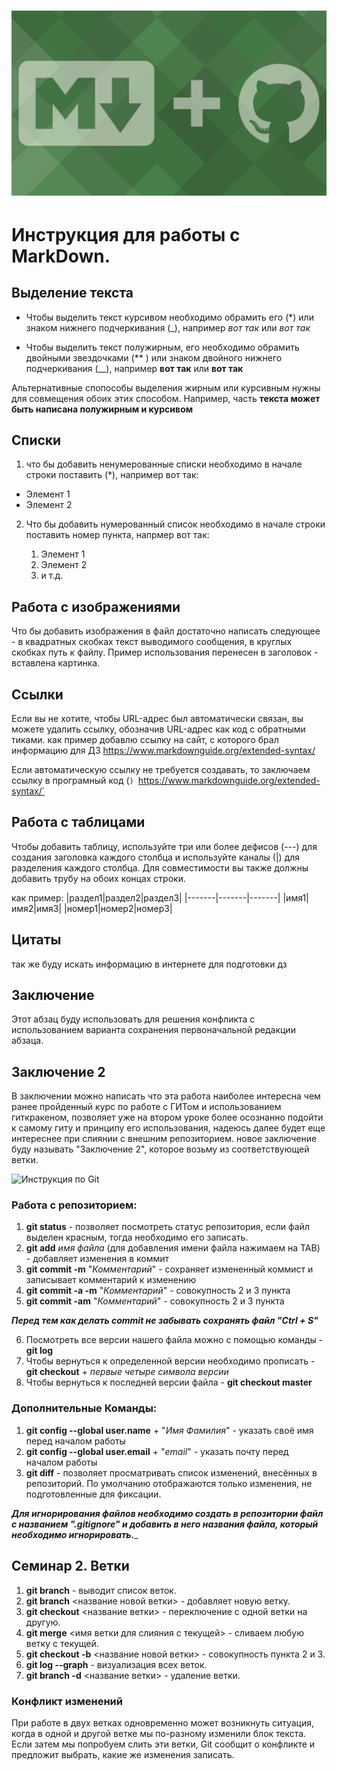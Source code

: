 # ![инструкция для работы с MarkDown](markdown-guide.jpg)
# Инструкция для работы с MarkDown.

## Выделение текста

* Чтобы выделить текст курсивом необходимо обрамить его (*) или знаком нижнего подчеркивания (_), например *вот так* или _вот так_

* Чтобы выделить текст полужирным, его необходимо обрамить двойными звездочками (** ) или знаком двойного нижнего подчеркивания (__), например **вот так** или __вот так__

Альтернативные спопособы выделения жирным или курсивным нужны для совмещения обоих этих способом. Например, часть __текста может быть написана полужирным и **курсивом**__


## Списки

1. что бы добавить ненумерованные списки необходимо в начале строки поставить (*), например вот так:
 
* Элемент 1
* Элемент 2

2. Что бы добавить нумерованный список необходимо в начале строки поставить номер пункта, напрмер вот так:

    1. Элемент 1
    2. Элемент 2
    3. и т.д.


## Работа с изображениями

Что бы добавить изображения в файл достаточно написать следующее ![]() - в квадратных скобках текст выводимого сообщения, в круглых скобках путь к файлу.
Пример использования перенесен в заголовок - вставлена картинка.

## Ссылки

Если вы не хотите, чтобы URL-адрес был автоматически связан, вы можете удалить ссылку, обозначив URL-адрес как код с обратными тиками. как пример добавлю ссылку на сайт, с которого брал информацию для ДЗ https://www.markdownguide.org/extended-syntax/

Если автоматическую ссылку не требуется создавать, то заключаем ссылку в програмный код (`)
`https://www.markdownguide.org/extended-syntax/`


## Работа с таблицами
Чтобы добавить таблицу, используйте три или более дефисов (---) для создания заголовка каждого столбца и используйте каналы (|) для разделения каждого столбца. Для совместимости вы также должны добавить трубу на обоих концах строки.

как пример:
|раздел1|раздел2|раздел3|
|-------|-------|-------|
|имя1|имя2|имя3|
|номер1|номер2|номер3|

## Цитаты
так же буду искать информацию в интернете для подготовки дз
## Заключение
Этот абзац буду использовать для решения конфликта с использованием варианта сохранения первоначальной редакции абзаца.
## Заключение 2
В заключении можно написать что эта работа наиболее интересна чем ранее пройденный курс по работе с ГИТом и использованием гиткракеном, позволяет уже на втором уроке более осознанно подойти к самому гиту и принципу его использования, надеюсь далее будет еще интереснее при слиянии с внешним репозиторием. новое заключение буду называть "Заключение 2", которое возьму из соответствующей ветки.

![Инструкция по Git](git.png)

### Работа с репозиторием:
1. **git status** - позволяет посмотреть статус репозитория, если файл выделен красным, тогда необходимо его записать.
2. **git add** *имя файла* (для добавления имени файла нажимаем на TAB) - добавляет изменения в коммит
3. **git commit -m** "*Комментарий*" - сохраняет измененный коммист и записывает комментарий к изменению
4.  **git commit -a -m** "*Комментарий*" - совокупность 2 и 3 пункта
5. **git commit -am** "*Комментарий*" - совокупность 2 и 3 пункта

***Перед тем как делать commit не забывать сохранять файл "Ctrl + S"***

6. Посмотреть все версии нашего файла можно с помощью команды - **git log**
7. Чтобы вернуться к определенной версии необходимо прописать - **git checkout** + *первые четыре символа версии*
8. Чтобы вернуться к последней версии файла - **git checkout master**

### Дополнительные Команды:
1. **git config --global user.name** + "*Имя Фамилия*" - указать своё имя перед началом работы
2. **git config --global user.email** + "*email*" - указать почту перед началом работы
3. **git diff** - позволяет просматривать список изменений, внесённых в репозиторий. По умолчанию отображаются только изменения, не подготовленные для фиксации.

***Для игнорирования файлов необходимо создать в репозитории файл с названием ".gitignore" и добавить в него названия файла, который необходимо игнорировать.***_

## Семинар 2. Ветки
1. **git branch** - выводит список веток.
2. **git branch** <название новой ветки> - добавляет новую ветку. 
3. **git checkout** <название ветки> - переключение с одной ветки на другую.
4. **git merge** <имя ветки для слияния с текущей> - сливаем любую ветку с текущей.
5. **git checkout -b** <название новой ветки> - совокупность пункта 2 и 3. 
6. **git log --graph** - визуализация всех веток.
7. **git branch -d** <название ветки> - удаление ветки. 

### Конфликт изменений
При работе в двух ветках одновременно может
возникнуть ситуация, когда в одной и другой
ветке мы по-разному изменили блок текста.
Если затем мы попробуем слить эти ветки, Git
сообщит о конфликте и предложит выбрать,
какие же изменения записать. 
